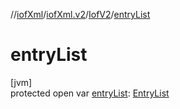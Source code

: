 //[iofXml](../../../index.md)/[iofXml.v2](../index.md)/[IofV2](index.md)/[entryList](entry-list.md)

# entryList

[jvm]\
protected open var [entryList](entry-list.md): [EntryList](../-entry-list/index.md)
